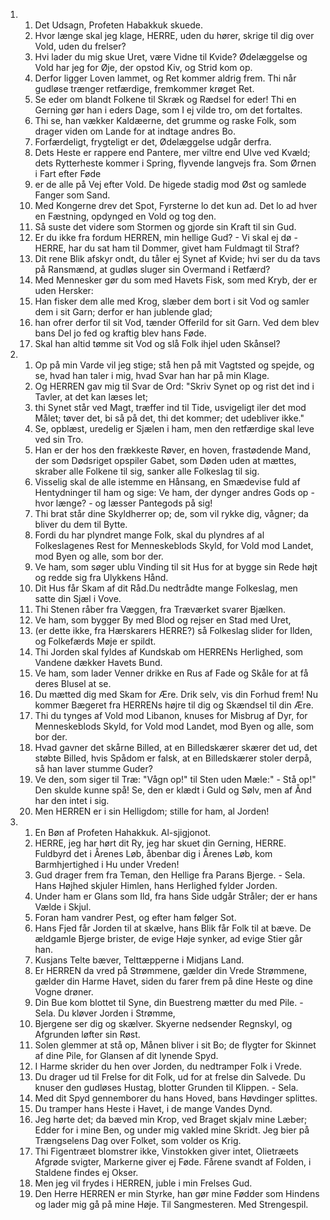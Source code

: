 <ol>
  <li>
    <ol>
      <li>Det Udsagn, Profeten Habakkuk skuede.</li>
      <li>Hvor længe skal jeg klage, HERRE, uden du hører, skrige til dig over Vold, uden du frelser?</li>
      <li>Hvi lader du mig skue Uret, være Vidne til Kvide? Ødelæggelse og Vold har jeg for Øje, der opstod Kiv, og Strid kom op.</li>
      <li>Derfor ligger Loven lammet, og Ret kommer aldrig frem. Thi når gudløse trænger retfærdige, fremkommer krøget Ret.</li>
      <li>Se eder om blandt Folkene til Skræk og Rædsel for eder! Thi en Gerning gør han i eders Dage, som I ej vilde tro, om det fortaltes.</li>
      <li>Thi se, han vækker Kaldæerne, det grumme og raske Folk, som drager viden om Lande for at indtage andres Bo.</li>
      <li>Forfærdeligt, frygteligt er det, Ødelæggelse udgår derfra.</li>
      <li>Dets Heste er rappere end Pantere, mer viltre end Ulve ved Kvæld; dets Rytterheste kommer i Spring, flyvende langvejs fra. Som Ørnen i Fart efter Føde</li>
      <li>er de alle på Vej efter Vold. De higede stadig mod Øst og samlede Fanger som Sand.</li>
      <li>Med Kongerne drev det Spot, Fyrsterne lo det kun ad. Det lo ad hver en Fæstning, opdynged en Vold og tog den.</li>
      <li>Så suste det videre som Stormen og gjorde sin Kraft til sin Gud.</li>
      <li>Er du ikke fra fordum HERREN, min hellige Gud? - Vi skal ej dø - HERRE, har du sat ham til Dommer, givet ham Fuldmagt til Straf?</li>
      <li>Dit rene Blik afskyr ondt, du tåler ej Synet af Kvide; hvi ser du da tavs på Ransmænd, at gudløs sluger sin Overmand i Retfærd?</li>
      <li>Med Mennesker gør du som med Havets Fisk, som med Kryb, der er uden Hersker:</li>
      <li>Han fisker dem alle med Krog, slæber dem bort i sit Vod og samler dem i sit Garn; derfor er han jublende glad;</li>
      <li>han ofrer derfor til sit Vod, tænder Offerild for sit Garn. Ved dem blev bans Del jo fed og kraftig blev hans Føde.</li>
      <li>Skal han altid tømme sit Vod og slå Folk ihjel uden Skånsel?</li>
    </ol>
  </li>
  <li>
    <ol>
      <li>Op på min Varde vil jeg stige; stå hen på mit Vagtsted og spejde, og se, hvad han taler i mig, hvad Svar han har på min Klage.</li>
      <li>Og HERREN gav mig til Svar de Ord: "Skriv Synet op og rist det ind i Tavler, at det kan læses let;</li>
      <li>thi Synet står ved Magt, træffer ind til Tide, usvigeligt iler det mod Målet; tøver det, bi så på det, thi det kommer; det udebliver ikke."</li>
      <li>Se, opblæst, uredelig er Sjælen i ham, men den retfærdige skal leve ved sin Tro.</li>
      <li>Han er der hos den frækkeste Røver, en hoven, frastødende Mand, der som Dødsriget opspiler Gabet, som Døden uden at mættes, skraber alle Folkene til sig, sanker alle Folkeslag til sig.</li>
      <li>Visselig skal de alle istemme en Hånsang, en Smædevise fuld af Hentydninger til ham og sige: Ve ham, der dynger andres Gods op - hvor længe? - og læsser Pantegods på sig!</li>
      <li>Thi brat står dine Skyldherrer op; de, som vil rykke dig, vågner; da bliver du dem til Bytte.</li>
      <li>Fordi du har plyndret mange Folk, skal du plyndres af al Folkeslagenes Rest for Menneskeblods Skyld, for Vold mod Landet, mod Byen og alle, som bor der.</li>
      <li>Ve ham, som søger ublu Vinding til sit Hus for at bygge sin Rede højt og redde sig fra Ulykkens Hånd.</li>
      <li>Dit Hus får Skam af dit Råd.Du nedtrådte mange Folkeslag, men satte din Sjæl i Vove.</li>
      <li>Thi Stenen råber fra Væggen, fra Træværket svarer Bjælken.</li>
      <li>Ve ham, som bygger By med Blod og rejser en Stad med Uret,</li>
      <li>(er dette ikke, fra Hærskarers HERRE?) så Folkeslag slider for Ilden, og Folkefærds Møje er spildt.</li>
      <li>Thi Jorden skal fyldes af Kundskab om HERRENs Herlighed, som Vandene dækker Havets Bund.</li>
      <li>Ve ham, som lader Venner drikke en Rus af Fade og Skåle for at få deres Blusel at se.</li>
      <li>Du mætted dig med Skam for Ære. Drik selv, vis din Forhud frem! Nu kommer Bægeret fra HERRENs højre til dig og Skændsel til din Ære.</li>
      <li>Thi du tynges af Vold mod Libanon, knuses for Misbrug af Dyr, for Menneskeblods Skyld, for Vold mod Landet, mod Byen og alle, som bor der.</li>
      <li>Hvad gavner det skårne Billed, at en Billedskærer skærer det ud, det støbte Billed, hvis Spådom er falsk, at en Billedskærer stoler derpå, så han laver stumme Guder?</li>
      <li>Ve den, som siger til Træ: "Vågn op!" til Sten uden Mæle:" - Stå op!" Den skulde kunne spå! Se, den er klædt i Guld og Sølv, men af Ånd har den intet i sig.</li>
      <li>Men HERREN er i sin Helligdom; stille for ham, al Jorden!</li>
    </ol>
  </li>
  <li>
    <ol>
      <li>En Bøn af Profeten Hahakkuk. Al-sjigjonot.</li>
      <li>HERRE, jeg har hørt dit Ry, jeg har skuet din Gerning, HERRE. Fuldbyrd det i Årenes Løb, åbenbar dig i Årenes Løb, kom Barmhjertighed i Hu under Vreden!</li>
      <li>Gud drager frem fra Teman, den Hellige fra Parans Bjerge. - Sela. Hans Højhed skjuler Himlen, hans Herlighed fylder Jorden.</li>
      <li>Under ham er Glans som Ild, fra hans Side udgår Stråler; der er hans Vælde i Skjul.</li>
      <li>Foran ham vandrer Pest, og efter ham følger Sot.</li>
      <li>Hans Fjed får Jorden til at skælve, hans Blik får Folk til at bæve. De ældgamle Bjerge brister, de evige Høje synker, ad evige Stier går han.</li>
      <li>Kusjans Telte bæver, Telttæpperne i Midjans Land.</li>
      <li>Er HERREN da vred på Strømmene, gælder din Vrede Strømmene, gælder din Harme Havet, siden du farer frem på dine Heste og dine Vogne drøner.</li>
      <li>Din Bue kom blottet til Syne, din Buestreng mætter du med Pile. - Sela. Du kløver Jorden i Strømme,</li>
      <li>Bjergene ser dig og skælver. Skyerne nedsender Regnskyl, og Afgrunden løfter sin Røst.</li>
      <li>Solen glemmer at stå op, Månen bliver i sit Bo; de flygter for Skinnet af dine Pile, for Glansen af dit lynende Spyd.</li>
      <li>I Harme skrider du hen over Jorden, du nedtramper Folk i Vrede.</li>
      <li>Du drager ud til Frelse for dit Folk, ud for at frelse din Salvede. Du knuser den gudløses Hustag, blotter Grunden til Klippen. - Sela.</li>
      <li>Med dit Spyd gennemborer du hans Hoved, bans Høvdinger splittes.</li>
      <li>Du tramper hans Heste i Havet, i de mange Vandes Dynd.</li>
      <li>Jeg hørte det; da bæved min Krop, ved Braget skjalv mine Læber; Edder for i mine Ben, og under mig vakled mine Skridt. Jeg bier på Trængselens Dag over Folket, som volder os Krig.</li>
      <li>Thi Figentræet blomstrer ikke, Vinstokken giver intet, Olietræets Afgrøde svigter, Markerne giver ej Føde. Fårene svandt af Folden, i Staldene findes ej Okser.</li>
      <li>Men jeg vil frydes i HERREN, juble i min Frelses Gud.</li>
      <li>Den Herre HERREN er min Styrke, han gør mine Fødder som Hindens og lader mig gå på mine Høje. Til Sangmesteren. Med Strengespil.</li>
    </ol>
  </li>
</ol>